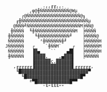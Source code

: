 <center>
<pre>
                                    .,,╓╓,,.                                    
                               ,φ@╫ÑÑÑÑÑÑÑÑÑÑÑ@Wµ                               
                            ┌@ÑÑÑÑÑÑÑÑÑÑÑÑÑÑÑÑÑÑÑÑ@╖                            
                          ╓╫ÑÑÑÑÑÑÑÑÑÑÑÑÑÑÑÑÑÑÑÑÑÑÑÑÑµ                          
                         @ÑÑÑ╝ÑÑÑÑÑÑÑÑÑÑÑÑÑÑÑÑÑÑÑÑM╞ÑÑ@                         
                        ╫ÑÑÑÑ  ╙╫ÑÑÑÑÑÑÑÑÑÑÑÑÑÑÑM  ╞ÑÑÑÑ                        
                       ╫ÑÑÑÑÑ    ╙╫ÑÑÑÑÑÑÑÑÑÑÑ╜    ╞ÑÑÑÑ@                       
                       ÑÑÑÑÑÑ      ²╫ÑÑÑÑÑÑ╫╜      ╞ÑÑÑÑÑH                      
                      JÑÑÑÑÑÑ   ┌    `╫ÑÑM`    ┌   ╞ÑÑÑÑÑM                      
                       ÑÑÑÑÑÑ   ▐▓▄    ``    ▄█▌   ╞ÑÑÑÑÑH                      
                       ╫ÑÑÑÑÑ   ▐▓▓▓▓,    ,▄▓▓▓▌   ╞ÑÑÑÑÑ                       
                                ▐▓▓▓▓▓▓ç,▓▓▓▓▓▓▌                                
                         ,╓╓╓╓╓╓▐▓▓▓▓▓▓▓▓▓▓▓▓▓▓▌╓╓╓╓╓╓,                         
                          ╙█▓▓▓▓▓▓▓▓▓▓▓▓▓▓▓▓▓▓▓▓▓▓▓▓▓▀                          
                            ╙█▓▓▓▓▓▓▓▓▓▓▓▓▓▓▓▓▓▓▓▓█▀                            
                               ª▀█▓▓▓▓▓▓▓▓▓▓▓▓█▀▀                               
                                    '╙"╙╙╙""                                    
</pre>
</center>
